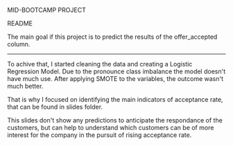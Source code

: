 MID-BOOTCAMP PROJECT


README

The main goal if this project is to predict the results of the offer_accepted column. 

______________________________________________________________________________

To achive that, I started cleaning the data and creating a Logistic Regression Model. Due to the pronounce class imbalance the model doesn't have much use. After applying SMOTE to the variables, the outcome wasn't much better.

That is why I focused on identifying the main indicators of acceptance rate, that can be found in slides folder. 

This slides don't show any predictions to anticipate the respondance of the customers, but can help to understand which customers can be of more interest for the company in the pursuit of rising acceptance rate.  